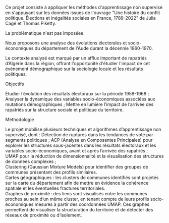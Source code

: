 Ce projet consiste à appliquer les méthodes d'apprentissage non supervisé en s'appuyant sur les données issues de l'ouvrage "Une histoire du conflit politique. Élections et inégalités sociales en France, 1789-2022" de Julia Cagé et Thomas Piketty.

La problèmatique n'est pas imposéee.

Nous proposons une analyse des évolutions électorales et socio-économiques du département de l'Aude durant la décennie 1960-1970. 

Le contexte analysé est marqué par un afflux important de rapatriés d’Algérie dans la région, offrant l'opportunité d'étudier l'impact de cet événement démographique sur la sociologie locale et les résultats politiques.

Objectifs

Étudier l’évolution des résultats électoraux sur la période 1958-1968 ;
Analyser la dynamique des variables socio-économiques associées aux mutations démographiques ;
Mettre en lumière l’impact de l’arrivée des rapatriés sur la structure sociale et politique du territoire.

Méthodologie

Le projet mobilise plusieurs techniques et algorithmes d’apprentissage non supervisé, dont :
Détection de ruptures dans les tendances de vote par segments politiques ;
ACP (Analyse en Composantes Principales) pour explorer les structures sous-jacentes dans les résultats électoraux et les variables socio-économiques, avant et après l’arrivée des rapatriés ;  
UMAP pour la réduction de dimensionnalité et la visualisation des structures de données complexes ;  
Clustering (Gaussian Mixture Models) pour identifier des groupes de communes présentant des profils similaires.  
Cartes géographiques : les clusters de communes identifiés sont projetés sur la carte du département afin de mettre en évidence la cohérence spatiale et les éventuelles fractures territoriales.  
Graphes de proximité : des liens sont visualisés entre les communes proches au sein d’un même cluster, en tenant compte de leurs profils socio-économiques mesurés à partir des coordonnées UMAP. Ces graphes permettent de visualiser la structuration du territoire et de détecter des réseaux de proximité ou d’isolement.
